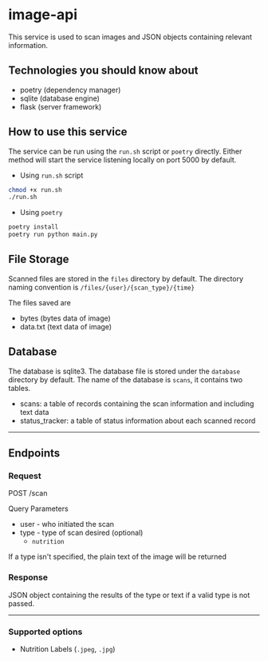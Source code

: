 # image-api
This service is used to scan images and JSON objects containing relevant information.

## Technologies you should know about
- poetry (dependency manager)
- sqlite (database engine)
- flask (server framework)

## How to use this service
The service can be run using the `run.sh` script or `poetry` directly.
Either method will start the service listening locally on port 5000 by default.

- Using `run.sh` script
```bash
chmod +x run.sh
./run.sh
```

- Using `poetry`
```bash
poetry install
poetry run python main.py
```

## File Storage
Scanned files are stored in the `files` directory by default.
The directory naming convention is
`/files/{user}/{scan_type}/{time}`

The files saved are
- bytes (bytes data of image)
- data.txt (text data of image)

## Database
The database is sqlite3. The database file is stored under the `database` directory by default.
The name of the database is `scans`, it contains two tables.
- scans: a table of records containing the scan information and including text data
- status_tracker: a table of status information about each scanned record

------

## Endpoints

### Request
POST /scan

Query Parameters
- user - who initiated the scan
- type - type of scan desired (optional)
	* `nutrition`

If a type isn't specified, the plain text of the image will be returned

### Response
JSON object containing the results of the type or text if a valid type is not passed.

----

### Supported options 
- Nutrition Labels (`.jpeg`, `.jpg`)

